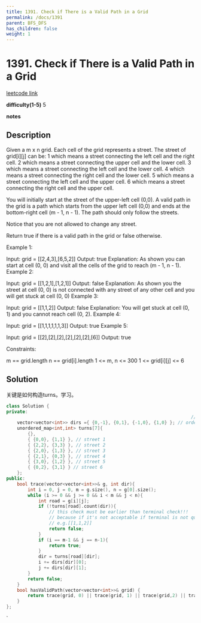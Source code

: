 ```yaml
---
title: 1391. Check if There is a Valid Path in a Grid
permalink: /docs/1391
parent: BFS_DFS
has_children: false
weight: 1
---
```

# 1391. Check if There is a Valid Path in a Grid
[leetcode link](https://leetcode.com/problems/check-if-there-is-a-valid-path-in-a-grid/)

**difficulty(1-5)** 
5

**notes**   


## Description
Given a m x n grid. Each cell of the grid represents a street. The street of grid[i][j] can be:
1 which means a street connecting the left cell and the right cell.
2 which means a street connecting the upper cell and the lower cell.
3 which means a street connecting the left cell and the lower cell.
4 which means a street connecting the right cell and the lower cell.
5 which means a street connecting the left cell and the upper cell.
6 which means a street connecting the right cell and the upper cell.


You will initially start at the street of the upper-left cell (0,0). A valid path in the grid is a path which starts from the upper left cell (0,0) and ends at the bottom-right cell (m - 1, n - 1). The path should only follow the streets.

Notice that you are not allowed to change any street.

Return true if there is a valid path in the grid or false otherwise.

 

Example 1:


Input: grid = [[2,4,3],[6,5,2]]
Output: true
Explanation: As shown you can start at cell (0, 0) and visit all the cells of the grid to reach (m - 1, n - 1).
Example 2:


Input: grid = [[1,2,1],[1,2,1]]
Output: false
Explanation: As shown you the street at cell (0, 0) is not connected with any street of any other cell and you will get stuck at cell (0, 0)
Example 3:

Input: grid = [[1,1,2]]
Output: false
Explanation: You will get stuck at cell (0, 1) and you cannot reach cell (0, 2).
Example 4:

Input: grid = [[1,1,1,1,1,1,3]]
Output: true
Example 5:

Input: grid = [[2],[2],[2],[2],[2],[2],[6]]
Output: true
 

Constraints:

m == grid.length
n == grid[i].length
1 <= m, n <= 300
1 <= grid[i][j] <= 6

## Solution

关键是如何构造turns。学习。

```c++
class Solution {
private:
                                                                     //. 0  1. 2. 3
    vector<vector<int>> dirs ={ {0,-1}, {0,1}, {-1,0}, {1,0} }; // order: l, r, u, d
    unordered_map<int,int> turns[7]{
        {},
        { {0,0}, {1,1} }, // street 1
        { {2,2}, {3,3} }, // street 2
        { {2,0}, {1,3} }, // street 3
        { {2,1}, {0,3} }, // street 4
        { {3,0}, {1,2} }, // street 5
        { {0,2}, {3,1} } // street 6
    };
public:
    bool trace(vector<vector<int>>& g, int dir){
        int i = 0, j = 0, m = g.size(), n = g[0].size();
        while (i >= 0 && j >= 0 && i < m && j < n){
            int road = g[i][j];
            if (!turns[road].count(dir)){
                // this check must be earlier than terminal check!!!
                // because if it's not acceptable if terminal is not qualified
                // e.g.[[1,1,2]]
                return false;
            }
            if (i == m-1 && j == n-1){
                return true;
            }
            dir = turns[road][dir];
            i += dirs[dir][0];
            j += dirs[dir][1];      
        }
        return false;
    }
    bool hasValidPath(vector<vector<int>>& grid) {
        return trace(grid, 0) || trace(grid, 1) || trace(grid,2) || trace(grid,3);
    }
};
```

<!-- 
Default label
{: .label }

Blue label
{: .label .label-blue }

Stable
{: .label .label-green }

New release
{: .label .label-purple }

Coming soon
{: .label .label-yellow }

Deprecated
{: .label .label-red } -->
`